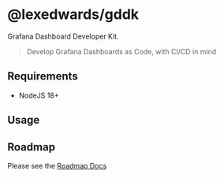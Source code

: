 # @lexedwards/gddk

Grafana Dashboard Developer Kit.

> Develop Grafana Dashboards as Code, with CI/CD in mind

## Requirements

- NodeJS 18+

## Usage

## Roadmap

Please see the [Roadmap Docs](./docs/ROADMAP.md)
